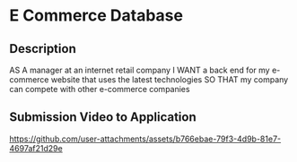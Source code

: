 # E Commerce Database

## Description
AS A manager at an internet retail company
I WANT a back end for my e-commerce website that uses the latest technologies
SO THAT my company can compete with other e-commerce companies

## Submission Video to Application

https://github.com/user-attachments/assets/b766ebae-79f3-4d9b-81e7-4697af21d29e

